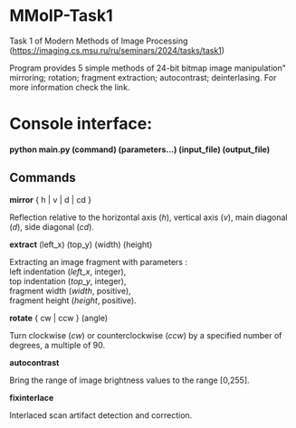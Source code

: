 # MMoIP-Task1
Task 1 of Modern Methods of Image Processing (https://imaging.cs.msu.ru/ru/seminars/2024/tasks/task1)

Program provides 5 simple methods of 24-bit bitmap image manipulation"
mirroring;
rotation;
fragment extraction;
autocontrast;
deinterlasing.
For more information check the link.
 
# Console interface:
#### python main.py (command) (parameters...) (input_file) (output_file)

## Commands
__mirror__ { h | v | d | cd }

Reflection relative to the horizontal axis (_h_), vertical axis (_v_), main diagonal (_d_), side diagonal (_cd_).

__extract__ (left_x) (top_y) (width) (height)

Extracting an image fragment with parameters :\
left indentation (_left_x_, integer),\
top indentation (_top_y_, integer),\
fragment width (_width_, positive),\
fragment height (_height_, positive).
  
__rotate__ { cw | ccw } (angle)

Turn clockwise (_cw_) or counterclockwise (_ccw_) by a specified number of degrees, a multiple of 90.
  
__autocontrast__

Bring the range of image brightness values to the range [0,255].
  
__fixinterlace__

Interlaced scan artifact detection and correction.
